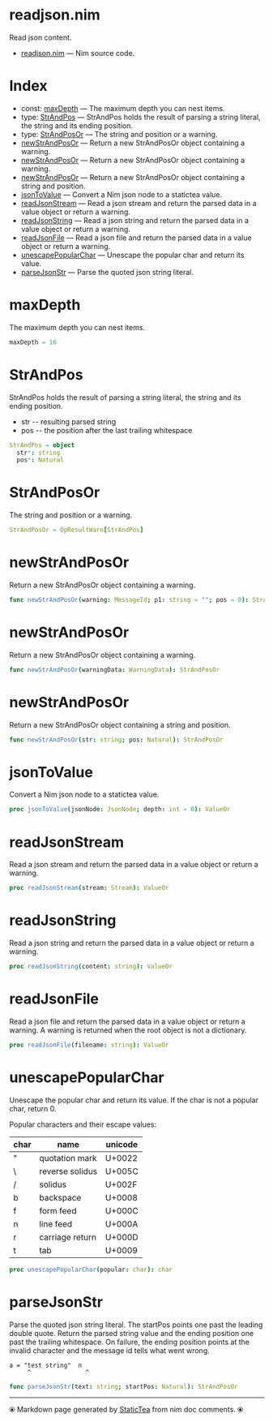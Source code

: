 # readjson.nim

Read json content.

* [readjson.nim](../src/readjson.nim) &mdash; Nim source code.
# Index

* const: [maxDepth](#maxdepth) &mdash; The maximum depth you can nest items.
* type: [StrAndPos](#strandpos) &mdash; StrAndPos holds the result of parsing a string literal, the
string and its ending position.
* type: [StrAndPosOr](#strandposor) &mdash; The string and position or a warning.
* [newStrAndPosOr](#newstrandposor) &mdash; Return a new StrAndPosOr object containing a warning.
* [newStrAndPosOr](#newstrandposor-1) &mdash; Return a new StrAndPosOr object containing a warning.
* [newStrAndPosOr](#newstrandposor-2) &mdash; Return a new StrAndPosOr object containing a string and position.
* [jsonToValue](#jsontovalue) &mdash; Convert a Nim json node to a statictea value.
* [readJsonStream](#readjsonstream) &mdash; Read a json stream and return the parsed data in a value object or return a warning.
* [readJsonString](#readjsonstring) &mdash; Read a json string and return the parsed data in a value object or return a warning.
* [readJsonFile](#readjsonfile) &mdash; Read a json file and return the parsed data in a value object or return a warning.
* [unescapePopularChar](#unescapepopularchar) &mdash; Unescape the popular char and return its value.
* [parseJsonStr](#parsejsonstr) &mdash; Parse the quoted json string literal.

# maxDepth

The maximum depth you can nest items.

```nim
maxDepth = 16
```

# StrAndPos

StrAndPos holds the result of parsing a string literal, the
string and its ending position.

* str -- resulting parsed string
* pos -- the position after the last trailing whitespace

```nim
StrAndPos = object
  str*: string
  pos*: Natural

```

# StrAndPosOr

The string and position or a warning.

```nim
StrAndPosOr = OpResultWarn[StrAndPos]
```

# newStrAndPosOr

Return a new StrAndPosOr object containing a warning.

```nim
func newStrAndPosOr(warning: MessageId; p1: string = ""; pos = 0): StrAndPosOr
```

# newStrAndPosOr

Return a new StrAndPosOr object containing a warning.

```nim
func newStrAndPosOr(warningData: WarningData): StrAndPosOr
```

# newStrAndPosOr

Return a new StrAndPosOr object containing a string and position.

```nim
func newStrAndPosOr(str: string; pos: Natural): StrAndPosOr
```

# jsonToValue

Convert a Nim json node to a statictea value.

```nim
proc jsonToValue(jsonNode: JsonNode; depth: int = 0): ValueOr
```

# readJsonStream

Read a json stream and return the parsed data in a value object or return a warning.

```nim
proc readJsonStream(stream: Stream): ValueOr
```

# readJsonString

Read a json string and return the parsed data in a value object or return a warning.

```nim
proc readJsonString(content: string): ValueOr
```

# readJsonFile

Read a json file and return the parsed data in a value object or return a warning. A warning is returned when the root object is not a dictionary.

```nim
proc readJsonFile(filename: string): ValueOr
```

# unescapePopularChar

Unescape the popular char and return its value. If the char is
not a popular char, return 0.

 Popular characters and their escape values:

|char      | name           | unicode|
|----------|----------------|--------|
|"         | quotation mark | U+0022 |
|\        | reverse solidus| U+005C |
|/         | solidus        | U+002F |
|b         | backspace      | U+0008 |
|f         | form feed      | U+000C |
|n         | line feed      | U+000A |
|r         | carriage return| U+000D |
|t         | tab            | U+0009 |

```nim
proc unescapePopularChar(popular: char): char
```

# parseJsonStr

Parse the quoted json string literal. The startPos points one
past the leading double quote.  Return the parsed string value
and the ending position one past the trailing whitespace. On
failure, the ending position points at the invalid character and
the message id tells what went wrong.

~~~
a = "test string"  n
     ^               ^
~~~~

```nim
func parseJsonStr(text: string; startPos: Natural): StrAndPosOr
```


---
⦿ Markdown page generated by [StaticTea](https://github.com/flenniken/statictea/) from nim doc comments. ⦿
